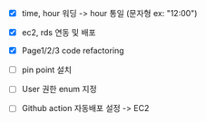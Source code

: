 - [X] time, hour 워딩 -> hour 통일 (문자형 ex: "12:00")
- [X] ec2, rds 연동 및 배포
- [X] Page1/2/3 code refactoring
- [ ] pin point 설치
- [ ] User 권한 enum 지정
- [ ] Github action 자동배포 설정 -> EC2
 


